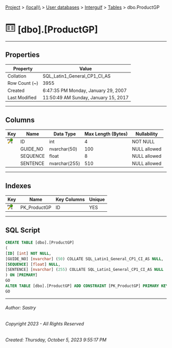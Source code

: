 #### 

[Project](../../../../index.md) > [(local)\\](../../../index.md) > [User databases](../../index.md) > [Intergulf](../index.md) > [Tables](Tables.md) > dbo.ProductGP

# ![Tables](../../../../Images/Table32.png) [dbo].[ProductGP]

---

## <a name="#properties"></a>Properties

| Property | Value |
|---|---|
| Collation | SQL_Latin1_General_CP1_CI_AS |
| Row Count (~) | 3955 |
| Created | 6:47:35 PM Monday, January 29, 2007 |
| Last Modified | 11:50:49 AM Sunday, January 15, 2017 |


---

## <a name="#columns"></a>Columns

| Key | Name | Data Type | Max Length (Bytes) | Nullability |
|---|---|---|---|---|
| [![Cluster Primary Key PK_ProductGP: ID](../../../../Images/pkcluster.png)](#indexes) | ID | int | 4 | NOT NULL |
|  | GUIDE_NO | nvarchar(50) | 100 | NULL allowed |
|  | SEQUENCE | float | 8 | NULL allowed |
|  | SENTENCE | nvarchar(255) | 510 | NULL allowed |


---

## <a name="#indexes"></a>Indexes

| Key | Name | Key Columns | Unique |
|---|---|---|---|
| [![Cluster Primary Key PK_ProductGP: ID](../../../../Images/pkcluster.png)](#indexes) | PK_ProductGP | ID | YES |


---

## <a name="#sqlscript"></a>SQL Script

```sql
CREATE TABLE [dbo].[ProductGP]
(
[ID] [int] NOT NULL,
[GUIDE_NO] [nvarchar] (50) COLLATE SQL_Latin1_General_CP1_CI_AS NULL,
[SEQUENCE] [float] NULL,
[SENTENCE] [nvarchar] (255) COLLATE SQL_Latin1_General_CP1_CI_AS NULL
) ON [PRIMARY]
GO
ALTER TABLE [dbo].[ProductGP] ADD CONSTRAINT [PK_ProductGP] PRIMARY KEY CLUSTERED ([ID]) ON [PRIMARY]
GO

```


---

###### Author:  Sastry

###### Copyright 2023 - All Rights Reserved

###### Created: Thursday, October 5, 2023 9:55:17 PM

